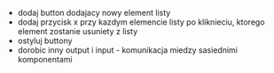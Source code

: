 - dodaj button dodajacy nowy element listy
- dodaj przycisk x przy kazdym elemencie listy po kliknieciu, ktorego
element zostanie usuniety z listy
- ostyluj buttony
- dorobic inny output i input - komunikacja miedzy sasiednimi komponentami 